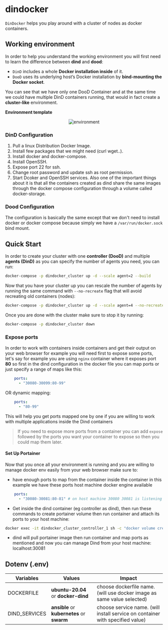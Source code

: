 # dindocker
`DinDocker` helps you play around with a cluster of nodes as docker containers.
## Working environment  
In order to help you understand the working environment you will first need to learn the difference between **dind** and **dood**:
- `DinD` includes a whole **Docker installation inside** of it.
- `DooD` uses its underlying host’s Docker installation by **bind-mounting the Docker socket**.

You can see that we have only one DooD Container and at the same time we could have multiple DinD containers running, that would in fact create a **cluster-like** environment. 

**Environment template**  
<p align="center">
  <img src="https://raw.githubusercontent.com/LQss11/dindocker/master/env.png" title="environment ">
</p> 

### DinD Configuration
1. Pull a linux Distribution Docker Image.
1. Install few packages that we might need (curl wget..).
1. Install docker and docker-compose.
1. Install OpenSSH.
1. Expose port 22 for ssh.
1. Change root password and update ssh as root permission.
1. Start Dcoker and OpenSSH services.
Also one of the important things about it is that all the containers created as dind share the same images through the docker compose configuration through a volume called docker-storage.
### Dood Configuration
The configuration is basically the same except that we don't need to install docker or docker compose because simply we have a `/var/run/docker.sock` bind mount.
## Quick Start
In order to create your cluster with one **controller (DooD)** and multiple **agents (DinD)** as you can specify the number of agents you need, you can run:
```sh
docker-compose -p dindocker_cluster up -d --scale agent=2 --build
```
Now that you have your cluster up you can rescale the number of agents by running the same command with `--no-recreate` flag that will avoid recreating old containers (nodes):
```sh
docker-compose -p dindocker_cluster up -d --scale agent=4 --no-recreate
```
Once you are done with the cluster make sure to stop it by running:
```sh
docker-compose -p dindocker_cluster down
```
### Expose ports
In order to work with containers inside containers and get their output on your web browser for example you will need first to expose some ports, let's say for example you are using `nginx` container where it exposes port **80** so first in the dind configuration in the docker file you can map ports or just specify a range of maps like this:
```yaml
    ports:
      - "30080-30099:80-99" 
```
OR dynamic mapping:
```yaml
    ports:
      - "80-99" 
```
This will help you get ports mapped one by one if you are willing to work with multiple applications inside the Dind containers
>If you need to expose more ports from a container you can add `expose ` followed by the ports you want your container to expose so then you could map them later.
#### Set Up Portainer
Now that you once all your environment is running and you are willing to manage docker env easily from your web browser make sure to:
- have enough ports to map from the container inside the container in this example we have these ports host machine docker engine available
```yaml
    ports:
      - "30080-30081:80-81" # on host machine 30080 30081 is listening to the port 80 and 81 from container
```
- Get inside the dind container (eg controller as dind), then run these commands to create portainer volume then run container and attach its ports to your host machine:
```sh
docker exec -it dindocker_cluster_controller_1 sh -c "docker volume create portainer_data && docker run -d -p 80:8000 -p 81:9000 --name=portainer --restart=always -v /var/run/docker.sock:/var/run/docker.sock -v portainer_data:/data portainer/portainer-ce"
```
  - dind will pull portainer image then run container and map ports as mentioned and now you can manage Dind from your host machine: localhost:30081
## Dotenv (.env)
| Variables | Values | Impact |
| ------ | ------ | ------ |
| DOCKERFILE | **ubuntu-20.04** or **docker-dind**  | choose dockerfile name. (will use docker image as same value selected) |
| DIND_SERVICES | **ansible** or **kubernetes** or **swarm** | choose service name. (will install service on container with specified value)|